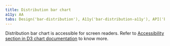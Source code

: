 ```yaml
---
title: Distribution bar chart
a11y: AA
tabs: Design('bar-distribution'), A11y('bar-distribution-a11y'), API('bar-distribution-api'), Examples('bar-distribution-d3-code'), Changelog('d3-chart-changelog')
---
```


Distribution bar chart is accessible for screen readers. Refer to [Accessibility section in D3 chart documentation](/data-display/d3-chart/d3-chart-a11y) to know more.
